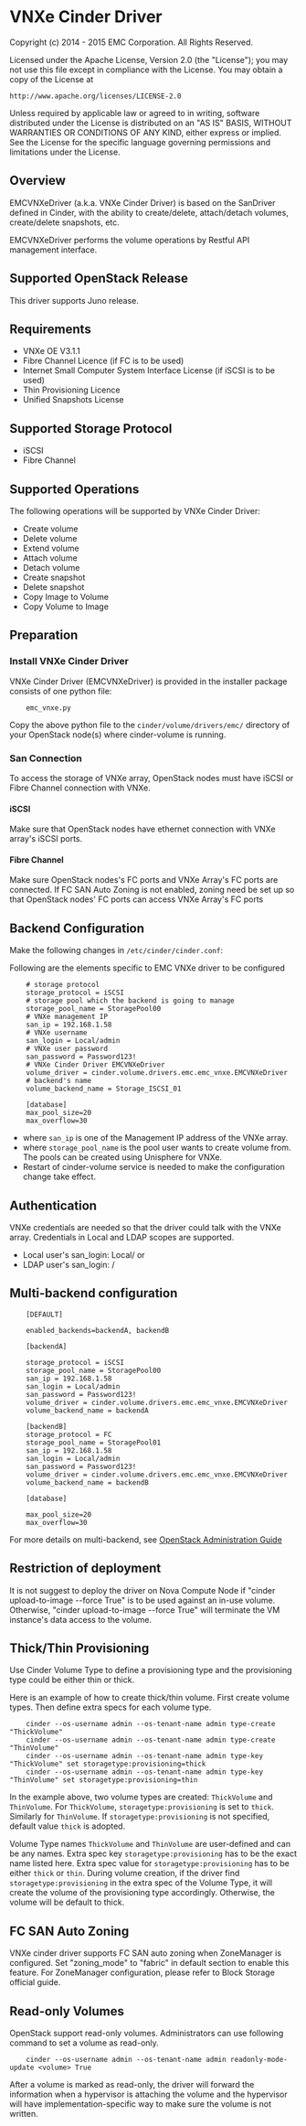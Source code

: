 # VNXe Cinder Driver

Copyright (c) 2014 - 2015 EMC Corporation.
All Rights Reserved.

Licensed under the Apache License, Version 2.0 (the "License"); you may not use this file except in compliance with the License. You may obtain a copy of the License at

    http://www.apache.org/licenses/LICENSE-2.0

Unless required by applicable law or agreed to in writing, software distributed under the License is distributed on an "AS IS" BASIS, WITHOUT WARRANTIES OR CONDITIONS OF ANY KIND, either express or implied.
See the License for the specific language governing permissions and limitations under the License.

## Overview

EMCVNXeDriver (a.k.a. VNXe Cinder Driver) is based on the SanDriver defined in Cinder, with the ability to create/delete, attach/detach volumes, create/delete snapshots, etc. 

EMCVNXeDriver performs the volume operations by Restful API management interface. 

## Supported OpenStack Release

This driver supports Juno release.

## Requirements

* VNXe OE V3.1.1
* Fibre Channel Licence (if FC is to be used)
* Internet Small Computer System Interface License (if iSCSI is to be used)
* Thin Provisioning Licence
* Unified Snapshots License

## Supported Storage Protocol

* iSCSI
* Fibre Channel

## Supported Operations

The following operations will be supported by VNXe Cinder Driver:

* Create volume
* Delete volume
* Extend volume
* Attach volume
* Detach volume
* Create snapshot
* Delete snapshot
* Copy Image to Volume
* Copy Volume to Image

## Preparation

### Install VNXe Cinder Driver

VNXe Cinder Driver (EMCVNXeDriver) is provided in the installer package consists of one python file:

        emc_vnxe.py
                                
Copy the above python file to the `cinder/volume/drivers/emc/` directory of your OpenStack node(s) where cinder-volume is running.

### San Connection

To access the storage of VNXe array, OpenStack nodes must have iSCSI or Fibre Channel connection with VNXe.

#### iSCSI

Make sure that OpenStack nodes have ethernet connection with VNXe array's iSCSI ports.

#### Fibre Channel

Make sure OpenStack nodes's FC ports and VNXe Array's FC ports are connected. If FC SAN Auto Zoning is not enabled, zoning need be set up so that OpenStack nodes' FC ports can access VNXe Array's FC ports

## Backend Configuration

Make the following changes in `/etc/cinder/cinder.conf`:

Following are the elements specific to EMC VNXe driver to be configured

        # storage protocol 
        storage_protocol = iSCSI
        # storage pool which the backend is going to manage
        storage_pool_name = StoragePool00
        # VNXe management IP 
        san_ip = 192.168.1.58
        # VNXe username
        san_login = Local/admin
        # VNXe user password
        san_password = Password123!
        # VNXe Cinder Driver EMCVNXeDriver
        volume_driver = cinder.volume.drivers.emc.emc_vnxe.EMCVNXeDriver
        # backend's name
        volume_backend_name = Storage_ISCSI_01

        [database]
        max_pool_size=20
        max_overflow=30


* where `san_ip` is one of the Management IP address of the VNXe array.
* where `storage_pool_name` is the pool user wants to create volume from. The pools can be created using Unisphere for VNXe.
* Restart of cinder-volume service is needed to make the configuration change take effect.

## Authentication

VNXe credentials are needed so that the driver could talk with the VNXe array. Credentials in Local and LDAP scopes are supported.

* Local user's san_login: Local/<username> or <username>
* LDAP user's san_login: <LDAP Domain Name>/<username>

## Multi-backend configuration

        [DEFAULT]

        enabled_backends=backendA, backendB

        [backendA]

        storage_protocol = iSCSI
        storage_pool_name = StoragePool00
        san_ip = 192.168.1.58
        san_login = Local/admin
        san_password = Password123!
        volume_driver = cinder.volume.drivers.emc.emc_vnxe.EMCVNXeDriver
        volume_backend_name = backendA

        [backendB]
        storage_protocol = FC
        storage_pool_name = StoragePool01
        san_ip = 192.168.1.58
        san_login = Local/admin
        san_password = Password123!
        volume_driver = cinder.volume.drivers.emc.emc_vnxe.EMCVNXeDriver
        volume_backend_name = backendB

        [database]

        max_pool_size=20
        max_overflow=30

For more details on multi-backend, see [OpenStack Administration Guide](http://docs.openstack.org/admin-guide-cloud/content/multi_backend.html)

## Restriction of deployment

It is not suggest to deploy the driver on Nova Compute Node if "cinder upload-to-image --force True" is to be used against an in-use volume. Otherwise, "cinder upload-to-image --force True" will terminate the VM instance's data access to the volume.

## Thick/Thin Provisioning

Use Cinder Volume Type to define a provisioning type and the provisioning type could be either thin or thick.

Here is an example of how to create thick/thin volume. First create volume types. Then define extra specs for each volume type.

        cinder --os-username admin --os-tenant-name admin type-create "ThickVolume"
        cinder --os-username admin --os-tenant-name admin type-create "ThinVolume"
        cinder --os-username admin --os-tenant-name admin type-key "ThickVolume" set storagetype:provisioning=thick
        cinder --os-username admin --os-tenant-name admin type-key "ThinVolume" set storagetype:provisioning=thin

In the example above, two volume types are created: `ThickVolume` and `ThinVolume`. For `ThickVolume`, `storagetype:provisioning` is set to `thick`. Similarly for `ThinVolume`. If `storagetype:provisioning` is not specified, default value `thick` is adopted.

Volume Type names `ThickVolume` and `ThinVolume` are user-defined and can be any names. Extra spec key `storagetype:provisioning` has to be the exact name listed here. Extra spec value for `storagetype:provisioning` has to be either `thick` or `thin`.
During volume creation, if the driver find `storagetype:provisioning` in the extra spec of the Volume Type, it will create the volume of the provisioning type accordingly. Otherwise, the volume will be default to thick.

## FC SAN Auto Zoning

VNXe cinder driver supports FC SAN auto zoning when ZoneManager is configured. Set "zoning_mode" to "fabric" in default section to enable this feature. For ZoneManager configuration, please refer to Block Storage official guide.

## Read-only Volumes

OpenStack support read-only volumes. Administrators can use following command to set a volume as read-only.

        cinder --os-username admin --os-tenant-name admin readonly-mode-update <volume> True

After a volume is marked as read-only, the driver will forward the information when a hypervisor is attaching the volume and the hypervisor will have implementation-specific way to make sure the volume is not written.
